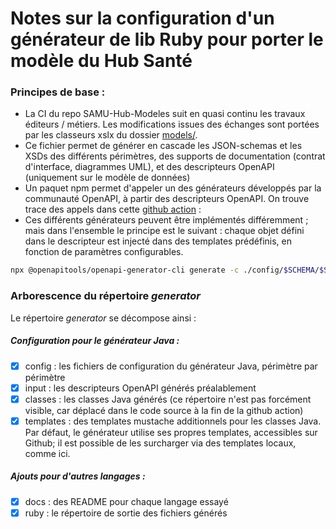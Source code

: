 # Notes sur la configuration d'un générateur de lib Ruby pour porter le modèle du Hub Santé

### Principes de base :
- La CI du repo SAMU-Hub-Modeles suit en quasi continu les travaux éditeurs / métiers. Les modifications issues des échanges sont portées par les classeurs xslx du dossier [models/](../../../csv_parser/models/).
- Ce fichier permet de générer en cascade les JSON-schemas et les XSDs des différents périmètres, des supports de documentation (contrat d'interface, diagrammes UML), et des descripteurs OpenAPI (uniquement sur le modèle de données)
- Un paquet npm permet d'appeler un des générateurs développés par la communauté OpenAPI, à partir des descripteurs OpenAPI. On trouve trace des appels dans cette [github action](../../../.github/workflows/generate-model.yaml) : 
- Ces différents générateurs peuvent être implémentés différemment ; mais dans l'ensemble le principe est le suivant : chaque objet défini dans le descripteur est injecté dans des templates prédéfinis, en fonction de paramètres configurables.

```bash
npx @openapitools/openapi-generator-cli generate -c ./config/$SCHEMA/$SCHEMA.generator-config.json --skip-validate-spec
```

### Arborescence du répertoire _generator_
Le répertoire _generator_ se décompose ainsi :
##### Configuration pour le générateur Java :
- [x] config : les fichiers de configuration du générateur Java, périmètre par périmètre
- [x] input : les descripteurs OpenAPI générés préalablement
- [x] classes : les classes Java générés (ce répertoire n'est pas forcément visible, car déplacé dans le code source à la fin de la github action)
- [x] templates : des templates mustache additionnels pour les classes Java. Par défaut, le générateur utilise ses propres templates, accessibles sur Github; il est possible de les surcharger via des templates locaux, comme ici.

##### Ajouts pour d'autres langages :
- [x] docs : des README pour chaque langage essayé
- [x] ruby : le répertoire de sortie des fichiers générés